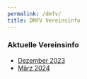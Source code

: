 ```yaml
---
permalink: /dmfv/
title: DMFV Vereinsinfo
---
```


### Aktuelle Vereinsinfo

- [Dezember 2023](/assets/pdf/1223_DMFV-Vereinsinfo.pdf)
- [März 2024](/assets/pdf/0324_DMFV-Vereinsinfo.pdf)

